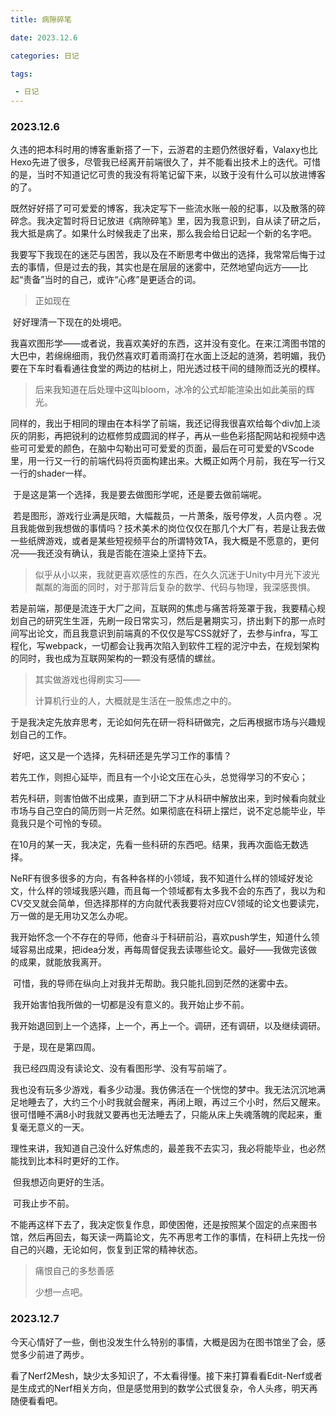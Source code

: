 ```yaml
---
title: 病隙碎笔

date: 2023.12.6

categories: 日记

tags:

 - 日记
---
```


### 2023.12.6

​	久违的把本科时用的博客重新搭了一下，云游君的主题仍然很好看，Valaxy也比Hexo先进了很多，尽管我已经离开前端很久了，并不能看出技术上的迭代。可惜的是，当时不知道记忆可贵的我没有将笔记留下来，以致于没有什么可以放进博客的了。

​	既然好好搭了可可爱爱的博客，我决定写下一些流水账一般的纪事，以及散落的碎碎念。我决定暂时将日记放进《病隙碎笔》里，因为我意识到，自从读了研之后，我大抵是病了。如果什么时候我走了出来，那么我会给日记起一个新的名字吧。

​	我要写下我现在的迷茫与困苦，我以及在不断思考中做出的选择，我常常后悔于过去的事情，但是过去的我，其实也是在层层的迷雾中，茫然地望向远方——比起“责备”当时的自己，或许“心疼”是更适合的词。

> 正如现在

​	好好理清一下现在的处境吧。

​	我喜欢图形学——或者说，我喜欢美好的东西，这并没有变化。在来江湾图书馆的大巴中，若绵绵细雨，我仍然喜欢盯着雨滴打在水面上泛起的涟漪，若明媚，我仍要在下车时看看通往食堂的两边的枯树上，阳光透过枝干间的缝隙而泛光的模样。

> 后来我知道在后处理中这叫bloom，冰冷的公式却能渲染出如此美丽的辉光。

​	同样的，我出于相同的理由在本科学了前端，我还记得我很喜欢给每个div加上淡灰的阴影，再把锐利的边框修剪成圆润的样子，再从一些色彩搭配网站和视频中选些可可爱爱的颜色，在脑中勾勒出可可爱爱的页面，最后在可可爱爱的VScode里，用一行又一行的前端代码将页面构建出来。大概正如两个月前，我在写一行又一行的shader一样。

​	于是这是第一个选择，我是要去做图形学呢，还是要去做前端呢。

​	若是图形，游戏行业满是灰暗，大幅裁员，一片萧条，版号停发，人员内卷 。况且我能做到我想做的事情吗？技术美术的岗位仅仅在那几个大厂有，若是让我去做一些纸牌游戏，或者是某些短视频平台的所谓特效TA，我大概是不愿意的，更何况——我还没有确认，我是否能在渲染上坚持下去。

> 似乎从小以来，我就更喜欢感性的东西，在久久沉迷于Unity中月光下波光粼粼的海面的同时，对于那背后复杂的数学、代码与物理，我深感畏惧。

​	若是前端，那便是流连于大厂之间，互联网的焦虑与痛苦将笼罩于我，我要精心规划自己的研究生生涯，先刷一段日常实习，然后是暑期实习，挤出剩下的那一点时间写出论文，而且我意识到前端真的不仅仅是写CSS就好了，去参与infra，写工程化，写webpack，一切都会让我再次陷入到软件工程的泥泞中去，在规划架构的同时，我也成为互联网架构的一颗没有感情的螺丝。

> 其实做游戏也得刷实习——
>
> 计算机行业的人，大概就是生活在一股焦虑之中的。

​	于是我决定先放弃思考，无论如何先在研一将科研做完，之后再根据市场与兴趣规划自己的工作。

​	好吧，这又是一个选择，先科研还是先学习工作的事情？

​	若先工作，则担心延毕，而且有一个小论文压在心头，总觉得学习的不安心；

​	若先科研，则害怕做不出成果，直到研二下才从科研中解放出来，到时候看向就业市场与自己空白的简历则一片茫然。如果彻底在科研上摆烂，说不定总能毕业，毕竟我只是个可怜的专硕。

​	在10月的某一天，我决定，先看一些科研的东西吧。结果，我再次面临无数选择。

​	NeRF有很多很多的方向，有各种各样的小领域，我不知道什么样的领域好发论文，什么样的领域我感兴趣，而且每一个领域都有太多我不会的东西了，我以为和CV交叉就会简单，但选择那样的方向就代表我要将对应CV领域的论文也要读完，万一做的是无用功又怎么办呢。

​	我开始怀念一个不存在的导师，他奋斗于科研前沿，喜欢push学生，知道什么领域容易出成果，把idea分发，再每周督促我去读哪些论文。最好——我做完该做的成果，就能放我离开。

​	可惜，我的导师在纵向上对我并无帮助。我只能扎回到茫然的迷雾中去。

​	我开始害怕我所做的一切都是没有意义的。我开始止步不前。

​	我开始退回到上一个选择，上一个，再上一个。调研，还有调研，以及继续调研。

​	于是，现在是第四周。

​	我已经四周没有读论文、没有看图形学、没有写前端了。

​	我也没有玩多少游戏，看多少动漫。我仿佛活在一个恍惚的梦中。我无法沉沉地满足地睡去了，大约三个小时我就会醒来，再闭上眼，再过三个小时，然后又醒来。很可惜睡不满8小时我就又要再也无法睡去了，只能从床上失魂落魄的爬起来，重复毫无意义的一天。

​	理性来讲，我知道自己没什么好焦虑的，最差我不去实习，我必将能毕业，也必然能找到比本科时更好的工作。

​	但我想迈向更好的生活。

​	可我止步不前。

​	不能再这样下去了，我决定恢复作息，即使困倦，还是按照某个固定的点来图书馆，然后再回去，每天读一两篇论文，先不再思考工作的事情，在科研上先找一份自己的兴趣，无论如何，恢复到正常的精神状态。

> 痛恨自己的多愁善感
>
> 少想一点吧。

### 2023.12.7

今天心情好了一些，倒也没发生什么特别的事情，大概是因为在图书馆坐了会，感觉多少前进了两步。

看了Nerf2Mesh，缺少太多知识了，不太看得懂。接下来打算看看Edit-Nerf或者是生成式的Nerf相关方向，但是感觉用到的数学公式很复杂，令人头疼，明天再随便看看吧。